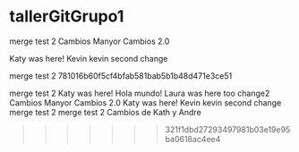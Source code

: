 # tallerGitGrupo1


merge test 2
Cambios Manyor
Cambios 2.0



Katy was here! 
Kevin
kevin second change 

merge test 2
781016b60f5cf4bfab581bab5b1b48d471e3ce51


merge test 2
Katy was here!
Hola mundo! Laura was here too 
change2
Cambios Manyor
Cambios 2.0
Katy was here! 
Kevin
kevin second change 
merge test 2
merge test 2
Cambios de Kath y Andre
>>>>>>> 321f1dbd27293497981b03e19e95ba0618ac4ee4
